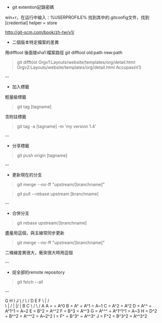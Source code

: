 
+ git extention記錄密碼

win+r，在运行中输入：%USERPROFILE%
找到其中的.gitconfig文件，找到
[credential]
 helper = store

http://git-scm.com/book/zh-tw/v1/

+ 二個版本特定檔案的差異

用difftool 後面接sha1:檔案路徑 git difftool old:path new:path
>git difftool Orgv1:Layouts/website/templates/org/detail.html Orgv2:Layouts/website/templates/org/detail.html AccupassV3

--


+ 加入標籤

輕量級標籤
>git tag [tagname]

含附註標籤
>git tag -a [tagname] -m 'my version 1.4'

--


+ 分享標籤

>git push origin [tagname]

--


+ 更新現在的分支

>git merge --no-ff "upstream/[branchname]"

>git pull --rebase upstream [branchname]

--

+ 合併分支

>git rebase upstream/[branchname]

盡量用這個，與主線常同步更新

>git merge --no-ff "upstream/[branchname]"

二條線差異很大，衝突很大時用這個

--

+ 捉全部的remote repository

>git fetch --all

--


G   H   I   J
 \ /     \ /
  D   E   F
   \  |  / \
    \ | /   |
     \|/    |
      B     C
       \   /
        \ /
         A
A =      = A^0
B = A^   = A^1     = A~1
C = A^2  = A^2
D = A^^  = A^1^1   = A~2
E = B^2  = A^^2
F = B^3  = A^^3
G = A^^^ = A^1^1^1 = A~3
H = D^2  = B^^2    = A^^^2  = A~2^2
I = F^   = B^3^    = A^^3^
J = F^2  = B^3^2   = A^^3^2
